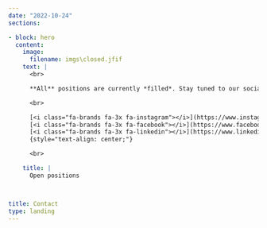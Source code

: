 ```yaml
---
date: "2022-10-24"
sections:

- block: hero
  content:
    image:
      filename: imgs\closed.jfif
    text: |
      <br>

      **All** positions are currently *filled*. Stay tuned to our social media channels for updates on new openings.

      <br>

      [<i class="fa-brands fa-3x fa-instagram"></i>](https://www.instagram.com/lata-lab/) &emsp; &emsp;
      [<i class="fa-brands fa-3x fa-facebook"></i>](https://www.facebook.com/lata-lab/) &emsp; &emsp;
      [<i class="fa-brands fa-3x fa-linkedin"></i>](https://www.linkedin.com/lata-lab/) &emsp; &emsp;
      {style="text-align: center;"}

      <br>

    title: |
      Open positions



title: Contact
type: landing
---
```

